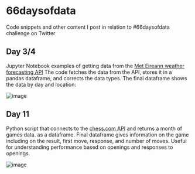 # 66daysofdata
Code snippets and other content I post in relation to #66daysofdata challenge on Twitter

## Day 3/4
Jupyter Notebook examples of getting data from the [Met Eireann weather forecasting API](https://data.gov.ie/dataset/met-eireann-weather-forecast-api)
The code fetches the data from the API, stores it in a pandas dataframe, and corrects the data types. The final dataframe shows the data by day and location:

![image](https://user-images.githubusercontent.com/12749831/119415031-c9c6f700-bcbe-11eb-99b4-38bca9a4a083.png)

## Day 11
Python script that connects to the [chess.com API](https://www.chess.com/club/chess-com-developer-community) and returns a month of games data. as a dataframe. Final dataframe gives information on the game including on the result, first move, response, and number of moves. 
Useful for understanding performance based on openings and responses to openings. 

![image](https://user-images.githubusercontent.com/12749831/119415465-a8b2d600-bcbf-11eb-9232-881d7e597e60.png)

